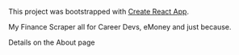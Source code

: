 This project was bootstrapped with [Create React App](https://github.com/facebook/create-react-app).

My Finance Scraper all for Career Devs, eMoney and just because.

Details on the About page


